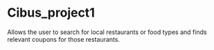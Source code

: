 # Cibus_project1
Allows the user to search for local restaurants or food types and finds relevant coupons for those restaurants. 
